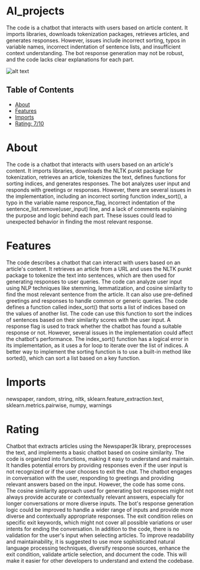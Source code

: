 # AI_projects

The code is a chatbot that interacts with users based on article content. It imports libraries, downloads tokenization packages, retrieves articles, and generates responses. However, issues include incorrect sorting, typos in variable names, incorrect indentation of sentence lists, and insufficient context understanding. The bot response generation may not be robust, and the code lacks clear explanations for each part.

![alt text](http://url/to/img.png)

## Table of Contents

- [About](#about)
- [Features](#features)
- [Imports](#Imports)
- [Rating: 7/10](#Rating)

# About

The code is a chatbot that interacts with users based on an article's content. It imports libraries, downloads the NLTK punkt package for tokenization, retrieves an article, tokenizes the text, defines functions for sorting indices, and generates responses. The bot analyzes user input and responds with greetings or responses. However, there are several issues in the implementation, including an incorrect sorting function index_sort(), a typo in the variable name responce_flag, incorrect indentation of the sentence_list.remove(user_input) line, and a lack of comments explaining the purpose and logic behind each part. These issues could lead to unexpected behavior in finding the most relevant response.

# Features

The code describes a chatbot that can interact with users based on an article's content. It retrieves an article from a URL and uses the NLTK punkt package to tokenize the text into sentences, which are then used for generating responses to user queries. The code can analyze user input using NLP techniques like stemming, lemmatization, and cosine similarity to find the most relevant sentence from the article. It can also use pre-defined greetings and responses to handle common or generic queries.
The code defines a function called index_sort() that sorts a list of indices based on the values of another list. The code can use this function to sort the indices of sentences based on their similarity scores with the user input. A response flag is used to track whether the chatbot has found a suitable response or not. However, several issues in the implementation could affect the chatbot's performance.
The index_sort() function has a logical error in its implementation, as it uses a for loop to iterate over the list of indices. A better way to implement the sorting function is to use a built-in method like sorted(), which can sort a list based on a key function.

# Imports

newspaper, random, string, nltk, sklearn.feature_extraction.text, sklearn.metrics.pairwise, numpy, warnings

# Rating

Chatbot that extracts articles using the Newspaper3k library, preprocesses the text, and implements a basic chatbot based on cosine similarity. The code is organized into functions, making it easy to understand and maintain. It handles potential errors by providing responses even if the user input is not recognized or if the user chooses to exit the chat. The chatbot engages in conversation with the user, responding to greetings and providing relevant answers based on the input.
However, the code has some cons. The cosine similarity approach used for generating bot responses might not always provide accurate or contextually relevant answers, especially for longer conversations or more diverse inputs. The bot's response generation logic could be improved to handle a wider range of inputs and provide more diverse and contextually appropriate responses. The exit condition relies on specific exit keywords, which might not cover all possible variations or user intents for ending the conversation.
In addition to the code, there is no validation for the user's input when selecting articles. To improve readability and maintainability, it is suggested to use more sophisticated natural language processing techniques, diversify response sources, enhance the exit condition, validate article selection, and document the code. This will make it easier for other developers to understand and extend the codebase.
